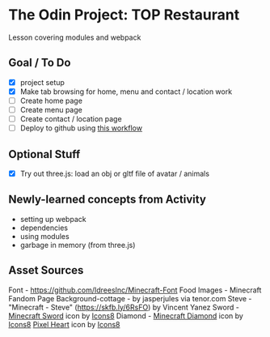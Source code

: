# The Odin Project: TOP Restaurant
Lesson covering modules and webpack

## Goal / To Do
- [x] project setup
- [x] Make tab browsing for home, menu and contact / location work
- [ ] Create home page
- [ ] Create menu page
- [ ] Create contact / location page
- [ ] Deploy to github using [this workflow](https://gist.github.com/cobyism/4730490)

## Optional Stuff
- [x] Try out three.js: load an obj or gltf file of avatar / animals

## Newly-learned concepts from Activity
- setting up webpack
- dependencies
- using modules
- garbage in memory (from three.js)

## Asset Sources
Font - https://github.com/IdreesInc/Minecraft-Font
Food Images - Minecraft Fandom Page
Background-cottage - by jasperjules via tenor.com
Steve - "Minecraft - Steve" (https://skfb.ly/6RsFO) by Vincent Yanez
Sword - <a target="_blank" href="https://icons8.com/icon/l4qWS2U4Ib7C/minecraft-sword">Minecraft Sword</a> icon by <a target="_blank" href="https://icons8.com">Icons8</a>
Diamond - <a target="_blank" href="https://icons8.com/icon/yJ3yOJg2Y3xH/minecraft-diamond">Minecraft Diamond</a> icon by <a target="_blank" href="https://icons8.com">Icons8</a>
<a target="_blank" href="https://icons8.com/icon/57696/pixel-heart">Pixel Heart</a> icon by <a target="_blank" href="https://icons8.com">Icons8</a>